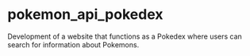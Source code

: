 # pokemon_api_pokedex
Development of a website that functions as a Pokedex where users can search for information about Pokemons.
